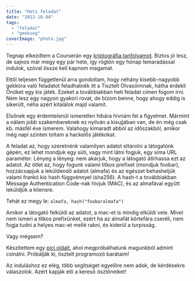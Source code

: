 ```yaml
---
title: "Heti feladat"
date: "2013-10-04"
tags: 
  - "feladat"
  - "geekseg"
coverImage: "photo.jpg"
---
```


Tegnap elkezdtem a Courserán egy [kriptográfia tanfolyamot](https://www.coursera.org/course/crypto). Biztos jó lesz, de sajnos már megy egy pár hete, így rögtön egy hónap lemaradással indulok, szóval össze kell kapnom magamat.

Ettől teljesen függetlenül arra gondoltam, hogy néhány kisebb-nagyobb gekkóra való feladatot feladhatnék itt a Tisztelt Olvasóimnak, hátha érdekli Önöket egy kis játék. Ezeket a továbbiakban heti feladat címen fogom írni. Nem lesz egy nagyon gyakori rovat, de bízom benne, hogy ahogy eddig is sikerült, néha azért kitalálok majd valamit.

Elsőnek egy érdemtelenül ismeretlen hibára hívnám fel a figyelmet. Mármint a nálam jobb szakembereknek ez nyilván a kisujjában van, de én még csak kb. másfél éve ismerem. Valahogy kimaradt abból az időszakból, amikor még napi szinten toltam a hackelős játékokat.

A feladat az, hogy szeretnénk valamilyen adatot eltárolni a látogatónk gépén, ez lehet mondjuk egy süti, vagy mint látni fogjuk, egy sima URL paraméter. Lényeg a lényeg: nem akarjuk, hogy a látogató átírhassa ezt az adatot. Az ötlet az, hogy fogunk valami titkos prefixet (mondjuk foobar), hozzácsapjuk a leküldendő adatot (almafa) és az egészet behasheljük valami frankó kis hash függvénnyel (sha256). A hash-t a továbbiakban Message Authentication Code-nak hívjuk (MAC), és az almafával együtt leküldjük a kliensre.

Tehát ez megy le: `almafa, hash("foobaralmafa")`

Amikor a látogató felküldi az adatot, a mac-et is mindig elküldi vele. Mivel nem ismeri a titkos prefixünket, ezért ha az almafát körtefára cseréli, nem fogja tudni a helyes mac-et mellé rakni, és kiderül a turpisság.

Vagy mégsem?

Készítettem egy [pici oldalt](https://csokavar.hu/projects/heti-feladat/), ahol megpróbálhatunk magunkból admint csinálni. Próbálják ki, tisztelt programozó barátaim!

Az induláshoz ez elég, több segítséget egyelőre nem adok, de kérdésekre válaszolok. Azért kapják elő a kereső ösztöneiket!

